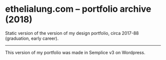 # ethelialung.com – portfolio archive (2018)
Static version of the version of my design portfolio, circa 2017-88 (graduation, early career).

---

This version of my portfolio was made in Semplice v3 on Wordpress.
